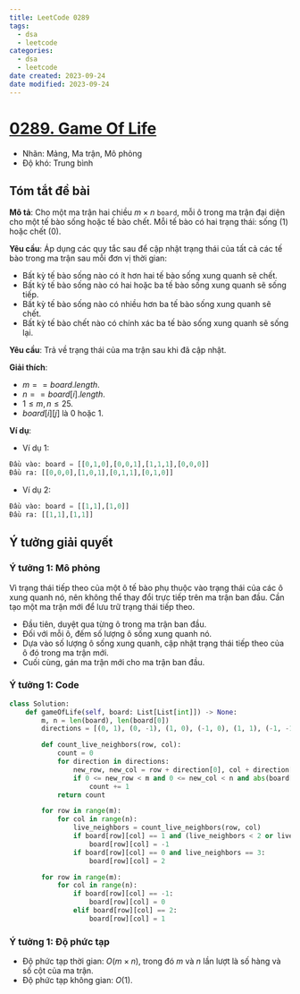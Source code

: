 ```yaml
---
title: LeetCode 0289
tags:
  - dsa
  - leetcode
categories:
  - dsa
  - leetcode
date created: 2023-09-24
date modified: 2023-09-24
---
```


# [0289. Game Of Life](https://leetcode.com/problems/game-of-life/)

- Nhãn: Mảng, Ma trận, Mô phỏng
- Độ khó: Trung bình

## Tóm tắt đề bài

**Mô tả**: Cho một ma trận hai chiều $m \times n$ `board`, mỗi ô trong ma trận đại diện cho một tế bào sống hoặc tế bào chết. Mỗi tế bào có hai trạng thái: sống ($1$) hoặc chết ($0$).

**Yêu cầu**: Áp dụng các quy tắc sau để cập nhật trạng thái của tất cả các tế bào trong ma trận sau mỗi đơn vị thời gian:

- Bất kỳ tế bào sống nào có ít hơn hai tế bào sống xung quanh sẽ chết.
- Bất kỳ tế bào sống nào có hai hoặc ba tế bào sống xung quanh sẽ sống tiếp.
- Bất kỳ tế bào sống nào có nhiều hơn ba tế bào sống xung quanh sẽ chết.
- Bất kỳ tế bào chết nào có chính xác ba tế bào sống xung quanh sẽ sống lại.

**Yêu cầu**: Trả về trạng thái của ma trận sau khi đã cập nhật.

**Giải thích**:

- $m == board.length$.
- $n == board[i].length$.
- $1 \le m, n \le 25$.
- $board[i][j]$ là $0$ hoặc $1$.

**Ví dụ**:

- Ví dụ 1:

```python
Đầu vào: board = [[0,1,0],[0,0,1],[1,1,1],[0,0,0]]
Đầu ra: [[0,0,0],[1,0,1],[0,1,1],[0,1,0]]
```

- Ví dụ 2:

```python
Đầu vào: board = [[1,1],[1,0]]
Đầu ra: [[1,1],[1,1]]
```

## Ý tưởng giải quyết

### Ý tưởng 1: Mô phỏng

Vì trạng thái tiếp theo của một ô tế bào phụ thuộc vào trạng thái của các ô xung quanh nó, nên không thể thay đổi trực tiếp trên ma trận ban đầu. Cần tạo một ma trận mới để lưu trữ trạng thái tiếp theo.

- Đầu tiên, duyệt qua từng ô trong ma trận ban đầu.
- Đối với mỗi ô, đếm số lượng ô sống xung quanh nó.
- Dựa vào số lượng ô sống xung quanh, cập nhật trạng thái tiếp theo của ô đó trong ma trận mới.
- Cuối cùng, gán ma trận mới cho ma trận ban đầu.

### Ý tưởng 1: Code

```python
class Solution:
    def gameOfLife(self, board: List[List[int]]) -> None:
        m, n = len(board), len(board[0])
        directions = [(0, 1), (0, -1), (1, 0), (-1, 0), (1, 1), (-1, -1), (1, -1), (-1, 1)]

        def count_live_neighbors(row, col):
            count = 0
            for direction in directions:
                new_row, new_col = row + direction[0], col + direction[1]
                if 0 <= new_row < m and 0 <= new_col < n and abs(board[new_row][new_col]) == 1:
                    count += 1
            return count

        for row in range(m):
            for col in range(n):
                live_neighbors = count_live_neighbors(row, col)
                if board[row][col] == 1 and (live_neighbors < 2 or live_neighbors > 3):
                    board[row][col] = -1
                if board[row][col] == 0 and live_neighbors == 3:
                    board[row][col] = 2

        for row in range(m):
            for col in range(n):
                if board[row][col] == -1:
                    board[row][col] = 0
                elif board[row][col] == 2:
                    board[row][col] = 1
```

### Ý tưởng 1: Độ phức tạp

- Độ phức tạp thời gian: $O(m \times n)$, trong đó $m$ và $n$ lần lượt là số hàng và số cột của ma trận.
- Độ phức tạp không gian: $O(1)$.

